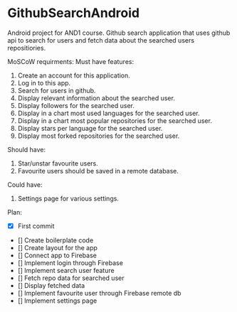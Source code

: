 # GithubSearchAndroid

Android project for AND1 course. Github search application that uses github api to search for users and fetch data about the searched users repositiories.

MoSCoW requirments:
Must have features:
1. Create an account for this application.
2. Log in to this app.
3. Search for users in github.
4. Display relevant information about the searched user.
5. Display followers for the searched user.
6. Display in a chart most used languages for the searched user.
7. Display in a chart most popular repositories for the searched user.
8. Display stars per language for the searched user.
9. Display most forked repositories for the searched user.

Should have:
1. Star/unstar favourite users.
2. Favourite users should be saved in a remote database.

Could have:
1. Settings page for various settings.

Plan:
- [x] First commit
- [] Create boilerplate code
- [] Create layout for the app
- [] Connect app to Firebase
- [] Implement login through Firebase
- [] Implement search user feature
- [] Fetch repo data for searched user
- [] Display fetched data
- [] Implement favourite user through Firebase remote db
- [] Implement settings page
